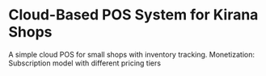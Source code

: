 # Cloud-Based POS System for Kirana Shops
A simple cloud POS for small shops with inventory tracking.
Monetization: Subscription model with different pricing tiers

